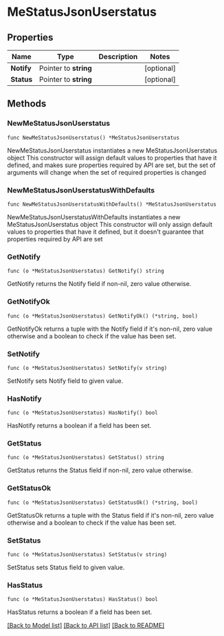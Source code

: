 # MeStatusJsonUserstatus

## Properties

Name | Type | Description | Notes
------------ | ------------- | ------------- | -------------
**Notify** | Pointer to **string** |  | [optional] 
**Status** | Pointer to **string** |  | [optional] 

## Methods

### NewMeStatusJsonUserstatus

`func NewMeStatusJsonUserstatus() *MeStatusJsonUserstatus`

NewMeStatusJsonUserstatus instantiates a new MeStatusJsonUserstatus object
This constructor will assign default values to properties that have it defined,
and makes sure properties required by API are set, but the set of arguments
will change when the set of required properties is changed

### NewMeStatusJsonUserstatusWithDefaults

`func NewMeStatusJsonUserstatusWithDefaults() *MeStatusJsonUserstatus`

NewMeStatusJsonUserstatusWithDefaults instantiates a new MeStatusJsonUserstatus object
This constructor will only assign default values to properties that have it defined,
but it doesn't guarantee that properties required by API are set

### GetNotify

`func (o *MeStatusJsonUserstatus) GetNotify() string`

GetNotify returns the Notify field if non-nil, zero value otherwise.

### GetNotifyOk

`func (o *MeStatusJsonUserstatus) GetNotifyOk() (*string, bool)`

GetNotifyOk returns a tuple with the Notify field if it's non-nil, zero value otherwise
and a boolean to check if the value has been set.

### SetNotify

`func (o *MeStatusJsonUserstatus) SetNotify(v string)`

SetNotify sets Notify field to given value.

### HasNotify

`func (o *MeStatusJsonUserstatus) HasNotify() bool`

HasNotify returns a boolean if a field has been set.

### GetStatus

`func (o *MeStatusJsonUserstatus) GetStatus() string`

GetStatus returns the Status field if non-nil, zero value otherwise.

### GetStatusOk

`func (o *MeStatusJsonUserstatus) GetStatusOk() (*string, bool)`

GetStatusOk returns a tuple with the Status field if it's non-nil, zero value otherwise
and a boolean to check if the value has been set.

### SetStatus

`func (o *MeStatusJsonUserstatus) SetStatus(v string)`

SetStatus sets Status field to given value.

### HasStatus

`func (o *MeStatusJsonUserstatus) HasStatus() bool`

HasStatus returns a boolean if a field has been set.


[[Back to Model list]](../README.md#documentation-for-models) [[Back to API list]](../README.md#documentation-for-api-endpoints) [[Back to README]](../README.md)


